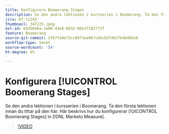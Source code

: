 ```yaml
---
title: Konfigurera Boomerang Stages
description: Se den andra lektionen i kursserien i Boomerang. Ta den första lektionen innan du tittar på den här. Här beskrivs hur du konfigurerar Boomerang Stages i [!DNL Marketo Measure].
jira: KT-11243
thumbnail: 347225.jpeg
exl-id: 01d5846a-1a00-43e8-8032-90e37182772f
feature: Boomerang
source-git-commit: 2fb7fa9e72cc89f3ae867cbbc02fd62fb4b485e6
workflow-type: tm+mt
source-wordcount: '54'
ht-degree: 0%

---
```


# Konfigurera [!UICONTROL Boomerang Stages]

Se den andra lektionen i kursserien i Boomerang. Ta den första lektionen innan du tittar på den här. Här beskrivs hur du konfigurerar [!UICONTROL Boomerang Stages] in [!DNL Marketo Measure].

>[!VIDEO](https://video.tv.adobe.com/v/347225/?quality=12&learn=on)
